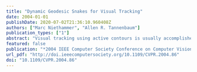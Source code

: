 ```yaml
---
title: "Dynamic Geodesic Snakes for Visual Tracking"
date: 2004-01-01
publishDate: 2020-07-02T21:36:10.960408Z
authors: ["Marc Niethammer", "Allen R. Tannenbaum"]
publication_types: ["1"]
abstract: "Visual tracking using active contours is usually accomplished in a static framework. The active contour tracks the object of interest in a given frame of an image sequence, and then a subsequent prediction step ensures good initial placement for the next frame. This approach is unnatural; the curve evolution gets decoupled from the actual dynamics of the objects to be tracked. True dynamic approaches exist, all being marker particle based, and thus prone to the shortcomings of such particle-based implementations. In particular, topological changes are not handled naturally in this framework. The now ”classical” level set approach is tailored for codimension one evolutions. However, dynamic curve evolution is at least of codimension two. We propose a natural, efficient, level set based approach for dynamic curve evolution which removes the artificial separation of segmentation and prediction, while retaining all the desirable properties of level set formulations. This is based on a new energy minimization functional which for the first time puts dynamics into the geodesic active contour framework."
featured: false
publication: "*2004 IEEE Computer Society Conference on Computer Vision and Pattern Recognition (CVPR 2004), with CD-ROM, 27 June - 2 July 2004, Washington, DC, USA*"
url_pdf: "http://doi.ieeecomputersociety.org/10.1109/CVPR.2004.86"
doi: "10.1109/CVPR.2004.86"
---
```


